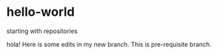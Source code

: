 # hello-world
starting with repositories

hola! Here is some edits in my new branch.
This is pre-requisite branch.
